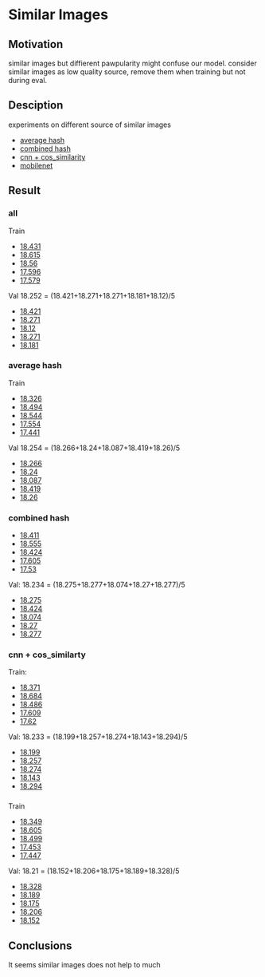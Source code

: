 # Similar Images

## Motivation

similar images but diffierent pawpularity might confuse our model. consider similar images as low quality source, remove them when training but not during eval.

## Desciption

experiments on different source of similar images

- [average hash](https://www.kaggle.com/annachechulina/data-cleaning)
- [combined hash](https://www.kaggle.com/schulta/petfinder-identify-duplicates-and-share-findings)
- [cnn + cos_similarity](https://www.kaggle.com/burakbekci/petfinder-finding-duplicates-with-cnn)
- [mobilenet](https://www.kaggle.com/showeed/annoy-similar-images-edit2)

## Result

### all

Train

- [18.431](https://wandb.ai/wangyashuu/PetfinderPawpularity/runs/1p50nyuj)
- [18.615](https://wandb.ai/wangyashuu/PetfinderPawpularity/runs/ftik3hka)
- [18.56](https://wandb.ai/wangyashuu/PetfinderPawpularity/runs/2p0eaw4y)
- [17.596](https://wandb.ai/wangyashuu/PetfinderPawpularity/runs/31w8kkjn)
- [17.579](https://wandb.ai/wangyashuu/PetfinderPawpularity/runs/1lm7bto5)

Val 18.252 = (18.421+18.271+18.271+18.181+18.12)/5

- [18.421](https://wandb.ai/wangyashuu/uncategorized/runs/13mt00vy)
- [18.271](https://wandb.ai/wangyashuu/uncategorized/runs/h2feq0hp)
- [18.12](https://wandb.ai/wangyashuu/uncategorized/runs/3ol4h5o0)
- [18.271](https://wandb.ai/wangyashuu/uncategorized/runs/22r78hez)
- [18.181](https://wandb.ai/wangyashuu/uncategorized/runs/1cicw26w)

### average hash

Train

- [18.326](https://wandb.ai/wangyashuu/PetfinderPawpularity/runs/1n53onxu)
- [18.494](https://wandb.ai/wangyashuu/PetfinderPawpularity/runs/1h1rcjzj)
- [18.544](https://wandb.ai/wangyashuu/PetfinderPawpularity/runs/2jm0s3w3)
- [17.554](https://wandb.ai/wangyashuu/PetfinderPawpularity/runs/13z4enm1)
- [17.441](https://wandb.ai/wangyashuu/PetfinderPawpularity/runs/1cnx9wlc)

Val 18.254 = (18.266+18.24+18.087+18.419+18.26)/5

- [18.266](https://wandb.ai/wangyashuu/uncategorized/runs/3und4bog)
- [18.24](https://wandb.ai/wangyashuu/uncategorized/runs/23r5x6p7)
- [18.087](https://wandb.ai/wangyashuu/uncategorized/runs/369cl7d0)
- [18.419](https://wandb.ai/wangyashuu/uncategorized/runs/3i8czu9h)
- [18.26](https://wandb.ai/wangyashuu/uncategorized/runs/1frf13kk)

### combined hash

- [18.411](https://wandb.ai/wangyashuu/PetfinderPawpularity/runs/30jre1ly)
- [18.555](https://wandb.ai/wangyashuu/PetfinderPawpularity/runs/o41qh0xp)
- [18.424](https://wandb.ai/wangyashuu/PetfinderPawpularity/runs/2yrb9jkx)
- [17.605](https://wandb.ai/wangyashuu/PetfinderPawpularity/runs/tel7sq23)
- [17.53](https://wandb.ai/wangyashuu/PetfinderPawpularity/runs/3cic522m)

Val: 18.234 = (18.275+18.277+18.074+18.27+18.277)/5

- [18.275](https://wandb.ai/wangyashuu/uncategorized/runs/18eu1huj)
- [18.424](https://wandb.ai/wangyashuu/uncategorized/runs/2rq8saj4)
- [18.074](https://wandb.ai/wangyashuu/uncategorized/runs/97pbpgw0)
- [18.27](https://wandb.ai/wangyashuu/uncategorized/runs/1y6cj9jg)
- [18.277](https://wandb.ai/wangyashuu/uncategorized/runs/38fftz06)

### cnn + cos_similarty

Train:

- [18.371](https://wandb.ai/wangyashuu/PetfinderPawpularity/runs/1luj8peb)
- [18.684](https://wandb.ai/wangyashuu/PetfinderPawpularity/runs/2qnrq223)
- [18.486](https://wandb.ai/wangyashuu/PetfinderPawpularity/runs/7tm044dq)
- [17.609](https://wandb.ai/wangyashuu/PetfinderPawpularity/runs/36t83y2o)
- [17.62](https://wandb.ai/wangyashuu/PetfinderPawpularity/runs/es37oh3b)

Val: 18.233 = (18.199+18.257+18.274+18.143+18.294)/5

- [18.199](https://wandb.ai/wangyashuu/uncategorized/runs/110h5uyj)
- [18.257](https://wandb.ai/wangyashuu/uncategorized/runs/1kcajnpu)
- [18.274](https://wandb.ai/wangyashuu/uncategorized/runs/1w99gil1)
- [18.143](https://wandb.ai/wangyashuu/uncategorized/runs/3s970b4x)
- [18.294](https://wandb.ai/wangyashuu/uncategorized/runs/3vd6a5nn)

###

Train

- [18.349](https://wandb.ai/wangyashuu/PetfinderPawpularity/runs/2j6vr05e)
- [18.605](https://wandb.ai/wangyashuu/PetfinderPawpularity/runs/15239jsc)
- [18.499](https://wandb.ai/wangyashuu/PetfinderPawpularity/runs/1htvvur4)
- [17.453](https://wandb.ai/wangyashuu/PetfinderPawpularity/runs/1t94ush4)
- [17.447](https://wandb.ai/wangyashuu/PetfinderPawpularity/runs/3a2gqe5b)

Val: 18.21 = (18.152+18.206+18.175+18.189+18.328)/5

- [18.328](https://wandb.ai/wangyashuu/uncategorized/runs/32f1z6ie)
- [18.189](https://wandb.ai/wangyashuu/uncategorized/runs/l0jweqjv)
- [18.175](https://wandb.ai/wangyashuu/uncategorized/runs/2tfihkpx)
- [18.206](https://wandb.ai/wangyashuu/uncategorized/runs/176xhefd)
- [18.152](https://wandb.ai/wangyashuu/uncategorized/runs/1c916xb9)

## Conclusions

It seems similar images does not help to much
